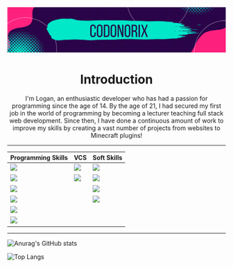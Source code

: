 ![Codonorix banner header](Screenshot_846.png)
---

<h1 align="center">Introduction</h1>
<p align="center">I'm Logan, an enthusiastic developer who has had a passion for programming since the age of 14. By the age of 21, I had secured my first job in the world of programming by becoming a lecturer teaching full stack web development. Since then, I have done a continuous amount of work to improve my skills by creating a vast number of projects from websites to Minecraft plugins!</p>

---

| Programming Skills  | VCS | Soft Skills |
| ------------- | ------------- | ------------- |
| ![](https://img.shields.io/badge/Code-Java-informational?style=for-the-badge&&logo=CoffeeScript&logoColor=white&color=purple)  | ![](https://img.shields.io/badge/VCS-GIT-informational?style=for-the-badge&&logo=Git&logoColor=white&color=purple)  | ![](https://img.shields.io/badge/SS-Problem_Solving-informational?style=for-the-badge&&logo=Trino&logoColor=white&color=purple)
| ![](https://img.shields.io/badge/Code-JS-informational?style=for-the-badge&&logo=JavaScript&logoColor=white&color=purple)  | ![](https://img.shields.io/badge/VCS-GitHub-informational?style=for-the-badge&&logo=GitHub&logoColor=white&color=purple)  | ![](https://img.shields.io/badge/SS-Time_Management-informational?style=for-the-badge&&logo=Clockify&logoColor=white&color=purple)
| ![](https://img.shields.io/badge/Code-HTML5-informational?style=for-the-badge&&logo=HTML5&logoColor=white&color=purple)  || ![](https://img.shields.io/badge/SS-Googling-informational?style=for-the-badge&&logo=Google&logoColor=white&color=purple)
| ![](https://img.shields.io/badge/Code-CSS3-informational?style=for-the-badge&&logo=CSS3&logoColor=white&color=purple)  || ![](https://img.shields.io/badge/SS-Team_Player-informational?style=for-the-badge&&logo=Draugiem.lv&logoColor=white&color=purple)
| ![](https://img.shields.io/badge/Code-React-informational?style=for-the-badge&&logo=React&logoColor=white&color=purple)  ||
| ![](https://img.shields.io/badge/Code-Express-informational?style=for-the-badge&&logo=Express&logoColor=white&color=purple)  ||


---

![Anurag's GitHub stats](https://github-readme-stats.vercel.app/api?username=codonorix&show_icons=true&title_color=C52977&icon_color=C52977&bg_color=270542&text_color=ffffff)

![Top Langs](https://github-readme-stats.vercel.app/api/top-langs/?username=codonorix&layout=compact&title_color=C52977&icon_color=C52977&bg_color=270542&text_color=ffffff)
